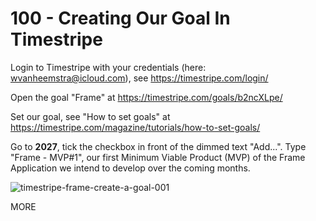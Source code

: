 # 100 - Creating Our Goal In Timestripe

Login to Timestripe with your credentials (here: wvanheemstra@icloud.com), see https://timestripe.com/login/

Open the goal "Frame" at https://timestripe.com/goals/b2ncXLpe/

Set our goal, see "How to set goals" at https://timestripe.com/magazine/tutorials/how-to-set-goals/

Go to **2027**, tick the checkbox in front of the dimmed text "Add...". Type "Frame - MVP#1", our first Minimum Viable Product (MVP) of the Frame Application we intend to develop over the coming months.

![timestripe-frame-create-a-goal-001](https://github.com/user-attachments/assets/db826488-7e7d-4a77-a9f2-10f89ab10be5)

MORE
